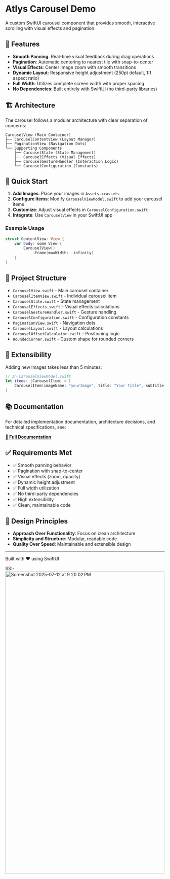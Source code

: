 # Atlys Carousel Demo

A custom SwiftUI carousel component that provides smooth, interactive scrolling with visual effects and pagination.

## 🎯 Features

- **Smooth Panning**: Real-time visual feedback during drag operations
- **Pagination**: Automatic centering to nearest tile with snap-to-center
- **Visual Effects**: Center image zoom with smooth transitions
- **Dynamic Layout**: Responsive height adjustment (250pt default, 1:1 aspect ratio)
- **Full Width**: Utilizes complete screen width with proper spacing
- **No Dependencies**: Built entirely with SwiftUI (no third-party libraries)

## 🏗️ Architecture

The carousel follows a modular architecture with clear separation of concerns:

```
CarouselView (Main Container)
├── CarouselContentView (Layout Manager)
├── PaginationView (Navigation Dots)
└── Supporting Components
    ├── CarouselState (State Management)
    ├── CarouselEffects (Visual Effects)
    ├── CarouselGestureHandler (Interaction Logic)
    └── CarouselConfiguration (Constants)
```

## 🚀 Quick Start

1. **Add Images**: Place your images in `Assets.xcassets`
2. **Configure Items**: Modify `CarouselViewModel.swift` to add your carousel items
3. **Customize**: Adjust visual effects in `CarouselConfiguration.swift`
4. **Integrate**: Use `CarouselView` in your SwiftUI app

### Example Usage

```swift
struct ContentView: View {
    var body: some View {
        CarouselView()
            .frame(maxWidth: .infinity)
    }
}
```

## 📁 Project Structure

- `CarouselView.swift` - Main carousel container
- `CarouselItemView.swift` - Individual carousel item
- `CarouselState.swift` - State management
- `CarouselEffects.swift` - Visual effects calculations
- `CarouselGestureHandler.swift` - Gesture handling
- `CarouselConfiguration.swift` - Configuration constants
- `PaginationView.swift` - Navigation dots
- `CarouselLayout.swift` - Layout calculations
- `CarouselOffsetCalculator.swift` - Positioning logic
- `RoundedCorner.swift` - Custom shape for rounded corners

## 🔧 Extensibility

Adding new images takes less than 5 minutes:

```swift
// In CarouselViewModel.swift
let items: [CarouselItem] = [
    CarouselItem(imageName: "yourImage", title: "Your Title", subtitle: "Your Subtitle")
]
```

## 📚 Documentation

For detailed implementation documentation, architecture decisions, and technical specifications, see:

**[📖 Full Documentation](https://docs.google.com/document/d/1wu-4hhyGa8bjocJNsFqI9YXYSxQbOEwmi5VdiMHQnWs/edit?usp=sharing)**

## ✅ Requirements Met

- ✅ Smooth panning behavior
- ✅ Pagination with snap-to-center
- ✅ Visual effects (zoom, opacity)
- ✅ Dynamic height adjustment
- ✅ Full width utilization
- ✅ No third-party dependencies
- ✅ High extensibility
- ✅ Clean, maintainable code

## 🎨 Design Principles

- **Approach Over Functionality**: Focus on clean architecture
- **Simplicity and Structure**: Modular, readable code
- **Quality Over Speed**: Maintainable and extensible design

---

Built with ❤️ using SwiftUI


SS:- 
<img width="503" height="954" alt="Screenshot 2025-07-12 at 9 20 02 PM" src="https://github.com/user-attachments/assets/be739936-22e1-4241-be19-cbd311ce57cf" />

